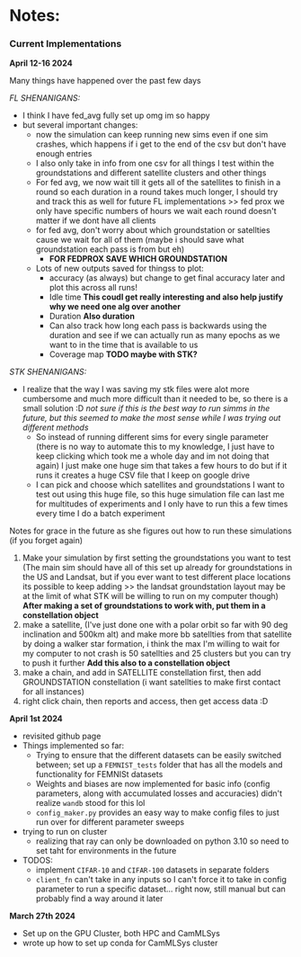 # Notes:

### Current Implementations


**April 12-16 2024**

Many things have happened over the past few days

*FL SHENANIGANS:*
- I think I have fed_avg fully set up omg im so happy
- but several important changes:
    - now the simulation can keep running new sims even if one sim crashes, which happens if i get to the end of the csv but don't have enough entries
    - I also only take in info from one csv for all things I test within the groundstations and different satellite clusters and other things
    - For fed avg, we now wait till it gets all of the satellites to finish in a round so each duration in a round takes much longer, I should try and track this as well for future FL implementations >> fed prox we only have specific numbers of hours we wait each round doesn't matter if we dont have all clients 
    - for fed avg, don't worry about which groundstation or satellties cause we wait for all of them (maybe i should save what groundstation each pass is from but eh)
        - **FOR FEDPROX SAVE WHICH GROUNDSTATION**
    - Lots of new outputs saved for thingss to plot:
        - accuracy (as always) but change to get final accuracy later and plot this across all runs!
        - Idle time **This coudl get really interesting and also help justify why we need one alg over another**
        - Duration **Also duration**
        - Can also track how long each pass is backwards using the duration and see if we can actually run as many epochs as we want to in the time that is available to us
        - Coverage map **TODO maybe with STK?**
        


*STK SHENANIGANS:*
- I realize that the way I was saving my stk files were alot more cumbersome and much more difficult than it needed to be, so there is a small solution :D *not sure if this is the best way to run simms in the future, but this seemed to make the most sense while I was trying out different methods*
    - So instead of running different sims for every single parameter (there is no way to automate this to my knowledge, I just have to keep clicking which took me a whole day and im not doing that again) I just make one huge sim that takes a few hours to do but if it runs it creates a huge CSV file that I keep on google drive
    - I can pick and choose which satellites and groundstations I want to test out using this huge file, so this huge simulation file can last me for multitudes of experiments and I only have to run this a few times every time I do a batch experiment

Notes for grace in the future as she figures out how to run these simulations (if you forget again)

1) Make your simulation by first setting the groundstations you want to test (The main sim should have all of this set up already for groundstations in the US and Landsat, but if you ever want to test different place locations its possible to keep adding >> the landsat groundstation layout may be at the limit of what STK will be willing to run on my computer though) **After making a set of groundstations to work with, put them in a constellation object**
2) make a satellite, (I've just done one with a polar orbit so far with 90 deg inclination and 500km alt) and make more bb satellties from that satellite by doing a walker star formation, i think the max I'm willing to wait for my computer to not crash is 50 satellties and 25 clusters but you can try to push it further **Add this also to a constellation object**
3) make a chain, and add in SATELLITE constellation first, then add GROUNDSTATION constellation (i want satellties to make first contact for all instances)
4) right click chain, then reports and access, then get access data :D



**April 1st 2024**
- revisited github page
- Things implemented so far:
    - Trying to ensure that the different datasets can be easily switched between; set up a `FEMNIST_tests` folder that has all the models and functionality for FEMNISt datasets
    - Weights and biases are now implemented for basic info (config parameters, along with accumulated losses and accuracies) didn't realize `wandb` stood for this lol
    - `config_maker.py` provides an easy way to make config files to just run over for different parameter sweeps
- trying to run on cluster
    - realizing that ray can only be downloaded on python 3.10 so need to set taht for environments in the future
- TODOS:
    - implement `CIFAR-10` and `CIFAR-100` datasets in separate folders
    - `client_fn` can't take in any inputs so I can't force it to take in config parameter to run a specific dataset... right now, still manual but can probably find a way around it later
    


**March 27th 2024**
- Set up on the GPU Cluster, both HPC and CamMLSys
- wrote up how to set up conda for CamMLSys cluster
